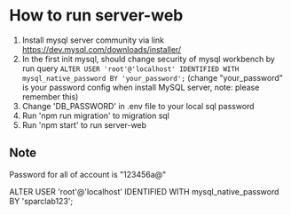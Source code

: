 # How to run server-web
1. Install mysql server community via link https://dev.mysql.com/downloads/installer/
2. In the first init mysql, should change security of mysql workbench by run query `ALTER USER 'root'@'localhost' IDENTIFIED WITH mysql_native_password BY 'your_password';` (change "your_password" is your password config when install MySQL server, note: please remember this)
3. Change 'DB_PASSWORD' in .env file to your local sql password
4. Run 'npm run migration' to migration sql 
5. Run 'npm start' to run server-web

## Note
Password for all of account is "123456a@"

ALTER USER 'root'@'localhost' IDENTIFIED WITH mysql_native_password BY 'sparclab123';
